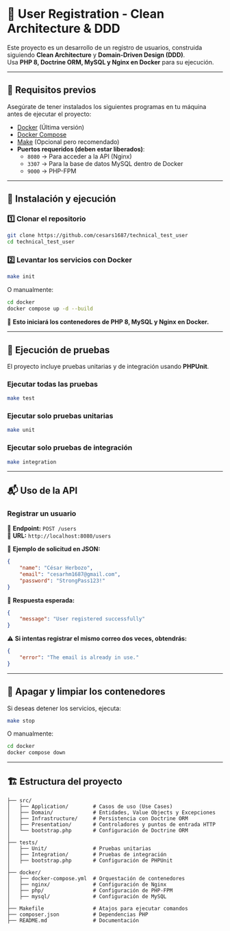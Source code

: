 # 🚀 User Registration - Clean Architecture & DDD

Este proyecto es un desarrollo de un registro de usuarios, construida siguiendo **Clean Architecture** y **Domain-Driven Design (DDD)**.\
Usa **PHP 8, Doctrine ORM, MySQL y Nginx en Docker** para su ejecución.

---

## 📌 **Requisitos previos**

Asegúrate de tener instalados los siguientes programas en tu máquina antes de ejecutar el proyecto:

- [Docker](https://docs.docker.com/get-docker/) (Última versión)
- [Docker Compose](https://docs.docker.com/compose/install/)
- [Make](https://www.gnu.org/software/make/) (Opcional pero recomendado)
- **Puertos requeridos (deben estar liberados)**:
  - `8080` → Para acceder a la API (Nginx)
  - `3307` → Para la base de datos MySQL dentro de Docker
  - `9000` → PHP-FPM

---

## 🚀 **Instalación y ejecución**

### **1️⃣ Clonar el repositorio**

```bash
git clone https://github.com/cesars1687/technical_test_user
cd technical_test_user
```

### **2️⃣ Levantar los servicios con Docker**

```bash
make init
```

O manualmente:

```bash
cd docker
docker compose up -d --build
```

📌 **Esto iniciará los contenedores de PHP 8, MySQL y Nginx en Docker.**

---


## 🧪 **Ejecución de pruebas**

El proyecto incluye pruebas unitarias y de integración usando **PHPUnit**.

### **Ejecutar todas las pruebas**

```bash
make test
```

### **Ejecutar solo pruebas unitarias**

```bash
make unit
```

### **Ejecutar solo pruebas de integración**

```bash
make integration
```

---

## 📬 **Uso de la API**

### **Registrar un usuario**

📌 **Endpoint:** `POST /users`\
📌 **URL:** `http://localhost:8080/users`

🔹 **Ejemplo de solicitud en JSON:**

```json
{
    "name": "César Herbozo",
    "email": "cesarhm1687@gmail.com",
    "password": "StrongPass123!"
}
```

🔹 **Respuesta esperada:**

```json
{
    "message": "User registered successfully"
}
```

⚠️ **Si intentas registrar el mismo correo dos veces, obtendrás:**

```json
{
    "error": "The email is already in use."
}
```

---

## 🛑 **Apagar y limpiar los contenedores**

Si deseas detener los servicios, ejecuta:

```bash
make stop
```

O manualmente:

```bash
cd docker
docker compose down
```

---

## 🏗 **Estructura del proyecto**

```
├── src/
│   ├── Application/        # Casos de uso (Use Cases)
│   ├── Domain/             # Entidades, Value Objects y Excepciones
│   ├── Infrastructure/     # Persistencia con Doctrine ORM
│   ├── Presentation/       # Controladores y puntos de entrada HTTP
│   └── bootstrap.php       # Configuración de Doctrine ORM
│
├── tests/                  
│   ├── Unit/               # Pruebas unitarias
│   ├── Integration/        # Pruebas de integración
│   ├── bootstrap.php       # Configuración de PHPUnit
│
├── docker/                 
│   ├── docker-compose.yml  # Orquestación de contenedores
│   ├── nginx/              # Configuración de Nginx
│   ├── php/                # Configuración de PHP-FPM
│   ├── mysql/              # Configuración de MySQL
│
├── Makefile                # Atajos para ejecutar comandos
├── composer.json           # Dependencias PHP
├── README.md               # Documentación
```



